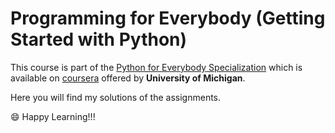 # Programming for Everybody (Getting Started with Python)
This course is part of the [Python for Everybody Specialization](https://www.coursera.org/specializations/python) which is available on [coursera](https://www.coursera.org/) offered by **University of Michigan**.

  Here you will find my solutions of the assignments.

:smile: Happy Learning!!!
